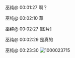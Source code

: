 巫纯@ 00:01:27
啊？

巫纯@ 00:02:10
草

巫纯@ 00:02:27
[图片]

巫纯@ 00:02:29
是真的

巫纯@ 00:23:30
![1000023715](https://github.com/user-attachments/assets/e9642de7-065a-46f2-8aae-c764dba4a930)

